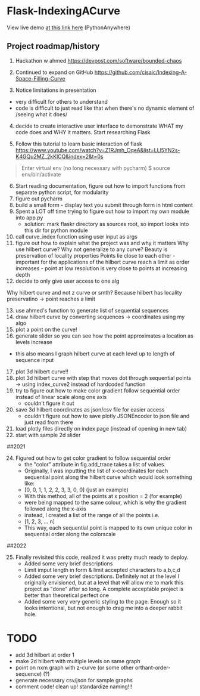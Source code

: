 # Flask-IndexingACurve

View live demo [at this link here](www.cisaic.pythonanywhere.com) (PythonAnywhere)

Project roadmap/history
-----------------------
1. Hackathon w ahmed
https://devpost.com/software/bounded-chaos

2. Continued to expand on GitHub
https://github.com/cisaic/Indexing-A-Space-Filling-Curve

3. Notice limitations in presentation 
- very difficult for others to understand
- code is difficult to just read like that when there's no dynamic element of /seeing what it does/

4. decide to create interactive user interface to demonstrate WHAT my code does and WHY it matters. Start researching Flask

5. Follow this tutorial to learn basic interaction of flask
https://www.youtube.com/watch?v=Z1RJmh_OqeA&list=LLl5YN2s-K4GQu2MZ_2kKlCQ&index=2&t=0s 
> Enter virtual env (no long necessary with pycharm) 
$ source env/bin/activate 

6. Start reading documentation, figure out how to import functions from separate python script, for modularity
7. figure out pycharm
8. build a small form - display text you submit through form in html content
9. Spent a LOT off time trying to figure out how to import my own module into app.py
    * solution: mark flaskr directory as sources root, so import looks into this dir for python module
10. call curve_index function using user input as args
11. figure out how to explain what the project was and why it matters 
Why use hilbert curve? Why not generalize to any curve? 
Beauty is preservation of locality properties
Points lie close to each other - important for the applications of the hilbert curve
reach a limit as order increases - point at low resolution is very close to points at increasing depth
12. decide to only give user access to one alg

Why hilbert curve and not z curve or smth? Because hilbert has locality preservatino -> point reaches a limit

13. use ahmed's function to generate list of sequential sequences 
14. draw hilbert curve by converting sequences -> coordinates using my algo
15. plot a point on the curve!
16. generate slider so you can see how the point approximates a location as levels increase
- this also means I graph hilbert curve at each level up to length of sequence input
17. plot 3d hilbert curve!!
18. plot 3d hilbert curve with step that moves dot through sequential points
-> using index_curve2 instead of hardcoded function
19. try to figure out how to make color gradient follow sequential order instead of linear scale along one axis
    - couldn't figure it out
21. save 3d hilbert coordinates as json/csv file for easier access
    - couldn't figure out how to save plotly JSONEncoder to json file and just read from there
22. load plotly files directly on index page (instead of opening in new tab)
23. start with sample 2d slider

##2021

24. Figured out how to get color gradient to follow sequential order 
    - the "color" attribute in fig.add_trace takes a list of values. 
    - Originally, I was inputting the list of x-coordinates for each sequential point along the hilbert curve
      which would look something like:
    - [0, 0, 1, 1, 2, 2, 3, 3, 0, 0] (just an example)
    - With this method, all of the points at x position = 2 (for example)
    - were being mapped to the same colour, which is why the gradient followed along the x-axis
    - instead, I created a list of the range of all the points i.e.
    - [1, 2, 3, ... n]
    - This way, each sequential point is mapped to its own unique color in sequential order along the colorscale
    
##2022

25. Finally revisited this code, realized it was pretty much ready to deploy.
    - Added some very brief descriptions
    - Limit imput length in form & limit accepted characters to a,b,c,d
    - Added some very brief descriptions. Definitely not at the level I originally envisioned, but at a level that will allow me to mark this project as "done" after so long. A complete acceptable project is better than theoretical perfect one
    - Added some very very generic styling to the page. Enough so it looks intentional, but not enough to drag me into a deeper rabbit hole.

# TODO 
- add 3d hilbert at order 1
- make 2d hilbert with multiple levels on same graph
- point on nxm graph with z-curve (or some other orthant-order-sequence) (?)
- generate necessary csv/json for sample graphs
- comment code! clean up! standardize naming!!!

